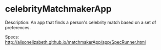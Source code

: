 celebrityMatchmakerApp
===================

Description: An app that finds a person's celebrity match based on a set of preferences. 

Specs: http://alisonelizabeth.github.io/matchmakerApp/app/SpecRunner.html
